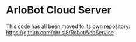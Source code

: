 ArloBot Cloud Server
====================

This code has all been moved to its own repository:  
https://github.com/chrisl8/RobotWebService  
